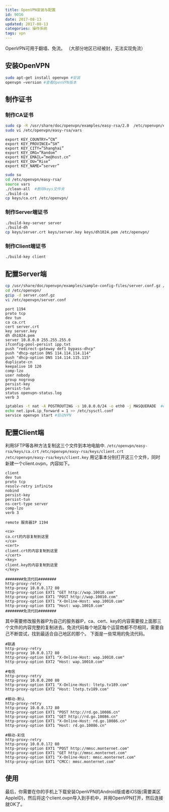 ```yaml
---
title: OpenVPN安装与配置
id: 9016
date: 2017-08-13
updated: 2017-08-13
categories: 操作系统
tags: vpn
---
```


OpenVPN可用于翻墙、免流。
（大部分地区已经被封，无法实现免流）
<!--more-->
## 安装OpenVPN
```bash
sudo apt-get install openvpn #安装
openvpn –version #查看OpenVPN版本
```
## 制作证书
### 制作CA证书
```bash
sudo cp -R /usr/share/doc/openvpn/examples/easy-rsa/2.0  /etc/openvpn/easy-rsa
sudo vi /etc/openvpn/easy-rsa/vars
```
```apacheconf vars
export KEY_COUNTRY=”CN”
export KEY_PROVINCE=”SH”
export KEY_CITY=”Shanghai”
export KEY_ORG=”Random”
export KEY_EMAIL=”me@host.cn”
export KEY_OU=”Rise”
export KEY_NAME=”server”
```
```bash
sudo su
cd /etc/openvpn/easy-rsa/
source vars
./clean-all  #删除keys文件夹
./build-ca
cp keys/ca.crt /etc/openvpn/
```
### 制作Server端证书
```bash
./build-key-server server
./build-dh
cp keys/server.crt keys/server.key keys/dh1024.pem /etc/openvpn/
```
### 制作Client端证书
```bash
./build-key client
```
## 配置Server端
```bash
cp /usr/share/doc/openvpn/examples/sample-config-files/server.conf.gz /etc/openvpn/
cd /etc/openvpn/
gzip -d server.conf.gz
vi /etc/openvpn/server.conf
```
```apacheconf server.conf
port 1194
proto tcp
dev tun
ca ca.crt
cert server.crt
key server.key
dh dh1024.pem
server 10.8.0.0 255.255.255.0
ifconfig-pool-persist ipp.txt
push "redirect-gateway def1 bypass-dhcp"
push "dhcp-option DNS 114.114.114.114"
push "dhcp-option DNS 114.114.115.115"
duplicate-cn
keepalive 10 120
comp-lzo
user nobody
group nogroup
persist-key
persist-tun
status openvpn-status.log
verb 3
```
```bash
iptables -t nat -A POSTROUTING -s 10.8.0.0/24 -o eth0 -j MASQUERADE  #eth0根据你的网卡修改
echo net.ipv4.ip_forward = 1 >> /etc/sysctl.conf
service openvpn start #启动VPN
```
## 配置Client端
利用SFTP等各种方法复制这三个文件到本地电脑中.
`/etc/openvpn/easy-rsa/keys/ca.crt`
`/etc/openvpn/easy-rsa/keys/client.crt`
`/etc/openvpn/easy-rsa/keys/client.key`
用记事本分别打开这三个文件，同时新建一个client.ovpn，内容如下。
```apacheconf client.ovpn
client
dev tun
proto tcp
resolv-retry infinite
nobind
persist-key
persist-tun
ns-cert-type server
comp-lzo
verb 3

remote 服务器IP 1194

<ca>
ca.crt的内容复制到这里
</ca>
<cert>
client.crt的内容复制到这里
</cert>
<key>
client.key的内容复制到这里
</key>

########免流代码########
http-proxy-retry
http-proxy 10.0.0.172 80
http-proxy-option EXT1 "GET http://wap.10010.com"
http-proxy-option EXT1 "POST http://wap.10010.com"
http-proxy-option EXT1 "X-Online-Host: wap.10010.com"
http-proxy-option EXT1 "Host: wap.10010.com"
########免流代码########
```
其中需要修改服务器IP为自己的服务器IP，ca、cert、key的内容需要按上面那三个文件的内容完整的复制进去。免流代码每个地区每个运营商都不尽相同，需要自己不断尝试，找到最适合自己地区的那个。
下面是一些常用的免流代码。
```
#联通
http-proxy-retry
http-proxy 10.0.0.172 80
http-proxy-option EXT1 "X-Online-Host: wap.10010.com"
http-proxy-option EXT2 "Host: wap.10010.com"

#电信
http-proxy-retry
http-proxy 10.0.0.200 80
http-proxy-option EXT1 "X-Online-Host: ltetp.tv189.com"
http-proxy-option EXT2 "Host: ltetp.tv189.com"

#移动-默认
http-proxy-retry
http-proxy 10.0.0.172 80
http-proxy-option EXT1 "POST http://rd.go.10086.cn"
http-proxy-option EXT1 "GET http://rd.go.10086.cn"
http-proxy-option EXT1 "X-Online-Host: rd.go.10086.cn"
http-proxy-option EXT1 "Host: rd.go.10086.cn"

#移动-彩信
http-proxy-retry
http-proxy 10.0.0.172 80
http-proxy-option EXT1 "POST http://mmsc.monternet.com"
http-proxy-option EXT1 "GET http://mmsc.monternet.com"
http-proxy-option EXT1 "X-Online-Host: mmsc.monternet.com"
http-proxy-option EXT1 "CMCC: mmsc.monternet.com"
```

## 使用
最后，你需要在你的手机上下载安装OpenVPN的Android版或者iOS版(需要美区AppleID)，然后将这个client.ovpn导入到手机中，并用OpenVPN打开，然后连接就OK了。
